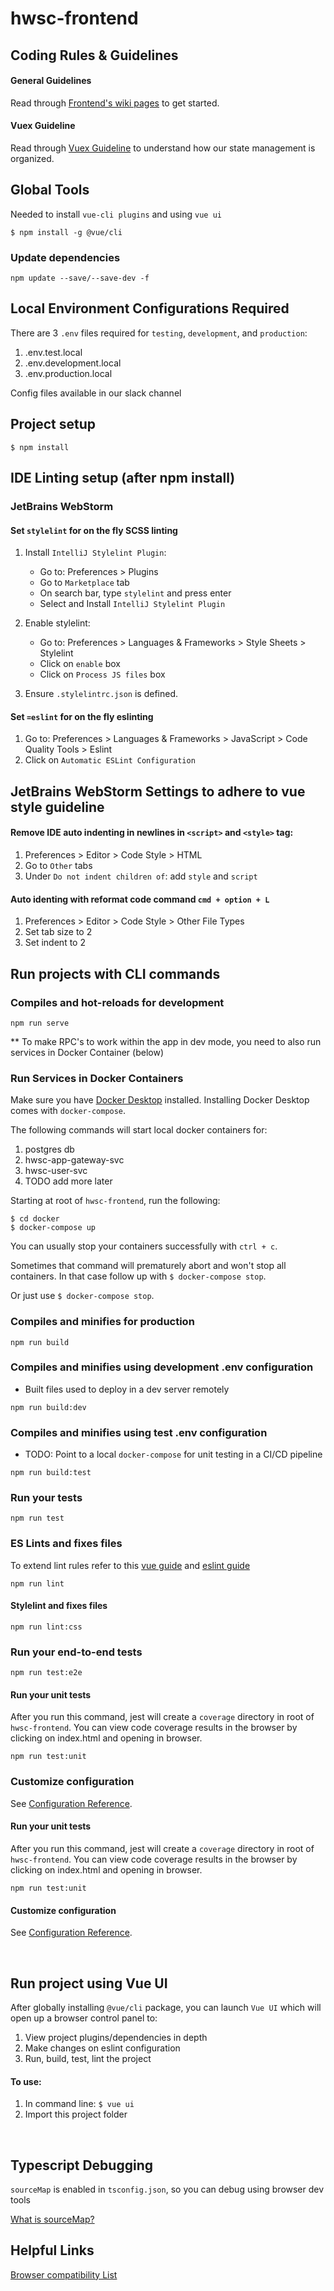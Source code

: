 # hwsc-frontend

## Coding Rules & Guidelines

#### General Guidelines
Read through 
[Frontend's wiki pages](https://hwsc-org.github.io/wikis/frontend-svc/general.html) to get started.

#### Vuex Guideline
Read through [Vuex Guideline](https://github.com/hwsc-org/hwsc-frontend/src/store/README.md) to understand
how our state management is organized.

## Global Tools
Needed to install `vue-cli plugins` and using `vue ui`

```
$ npm install -g @vue/cli
```

### Update dependencies
`npm update --save/--save-dev -f`

## Local Environment Configurations Required
There are 3 `.env` files required for `testing`, `development`, and `production`:
1. .env.test.local
2. .env.development.local
3. .env.production.local

Config files available in our slack channel

## Project setup
```
$ npm install
```

## IDE Linting setup (after npm install)

### JetBrains WebStorm

#### Set `stylelint` for on the fly SCSS linting
1. Install `IntelliJ Stylelint Plugin`:
   - Go to: Preferences > Plugins
   - Go to `Marketplace` tab
   - On search bar, type `stylelint` and press enter
   - Select and Install `IntelliJ Stylelint Plugin`
   
2. Enable stylelint:
   - Go to: Preferences > Languages & Frameworks > Style Sheets > Stylelint
   - Click on `enable` box
   - Click on `Process JS files` box
   
3. Ensure `.stylelintrc.json` is defined.
   
#### Set `=eslint` for on the fly eslinting 
1. Go to: Preferences > Languages & Frameworks > JavaScript > Code Quality Tools > Eslint
2. Click on `Automatic ESLint Configuration`
   
## JetBrains WebStorm Settings to adhere to vue style guideline
#### Remove IDE auto indenting in newlines in `<script>` and `<style>` tag:

1. Preferences > Editor > Code Style > HTML
2. Go to `Other` tabs
3. Under `Do not indent children of`: add `style` and `script`

#### Auto identing with reformat code command `cmd + option + L`

1. Preferences > Editor > Code Style > Other File Types
2. Set tab size to 2
3. Set indent to 2

## Run projects with CLI commands
### Compiles and hot-reloads for development
```
npm run serve
```

** To make RPC's to work within the app in dev mode, you need to also run services in Docker Container (below)

### Run Services in Docker Containers
Make sure you have [Docker Desktop](https://www.docker.com/products/docker-desktop) installed.
Installing Docker Desktop comes with `docker-compose`.

The following commands will start local docker containers for:
1. postgres db
2. hwsc-app-gateway-svc
3. hwsc-user-svc
4. TODO add more later

Starting at root of `hwsc-frontend`, run the following:

```
$ cd docker
$ docker-compose up
```

You can usually stop your containers successfully with `ctrl + c`.

Sometimes that command will prematurely abort and won't stop all containers. 
In that case follow up with `$ docker-compose stop`.

Or just use `$ docker-compose stop`.

### Compiles and minifies for production
```
npm run build
```

### Compiles and minifies using development .env configuration
* Built files used to deploy in a dev server remotely
```
npm run build:dev
```

### Compiles and minifies using test .env configuration
* TODO: Point to a local `docker-compose` for unit testing in a CI/CD pipeline
```
npm run build:test
```

### Run your tests
```
npm run test
```

### ES Lints and fixes files
To extend lint rules refer to this [vue guide](https://vuejs.github.io/eslint-plugin-vue/rules/) and [eslint guide](https://eslint.org/docs/rules/)
```
npm run lint
```

#### Stylelint and fixes files
```
npm run lint:css
```


### Run your end-to-end tests
```
npm run test:e2e
```

#### Run your unit tests
After you run this command, jest will create a `coverage` directory in root of `hwsc-frontend`.
You can view code coverage results in the browser by clicking on index.html and opening in browser.

```
npm run test:unit
```

### Customize configuration
See [Configuration Reference](https://cli.vuejs.org/config/).

#### Run your unit tests
After you run this command, jest will create a `coverage` directory in root of `hwsc-frontend`.
You can view code coverage results in the browser by clicking on index.html and opening in browser.

```
npm run test:unit
```

#### Customize configuration
See [Configuration Reference](https://cli.vuejs.org/config/).

<br>

## Run project using Vue UI
After globally installing `@vue/cli` package, you can launch `Vue UI` which
will open up a browser control panel to:
1. View project plugins/dependencies in depth
2. Make changes on eslint configuration
3. Run, build, test, lint the project

#### To use:
1. In command line: `$ vue ui`
2. Import this project folder

<br>

## Typescript Debugging
`sourceMap` is enabled in `tsconfig.json`, so you can debug using browser dev tools 

[What is sourceMap?](https://www.youtube.com/watch?v=1ZmOTPeZQTM)

## Helpful Links
[Browser compatibility List](https://browserl.ist/)
